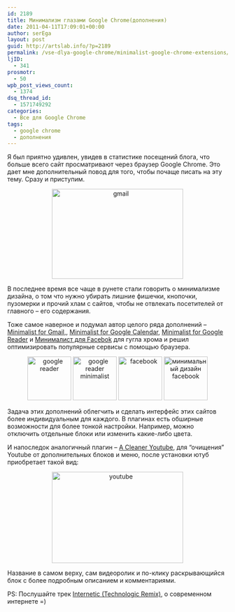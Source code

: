```yaml
---
id: 2189
title: Минимализм глазами Google Chrome(дополнения)
date: 2011-04-11T17:09:01+00:00
author: serEga
layout: post
guid: http://artslab.info/?p=2189
permalink: /vse-dlya-google-chrome/minimalist-google-chrome-extensions/
ljID:
  - 341
prosmotr:
  - 50
wpb_post_views_count:
  - 1374
dsq_thread_id:
  - 1571749292
categories:
  - Все для Google Chrome
tags:
  - google chrome
  - дополнения
---
```

Я был приятно удивлен, увидев в статистике посещений блога, что больше всего сайт просматривают через браузер Google Chrome. Это дает мне дополнительный повод для того, чтобы почаще писать на эту тему. Сразу и приступим.

<center>
  <a href="{{site.img_cdn}}/minimalist_gmail.png"><img src="{{site.img_cdn}}/minimalist_gmail-300x206.png" alt="gmail" title="minimalist_gmail" width="300" height="206" class="alignnone size-medium wp-image-2190" srcset="{{site.img_cdn}}/minimalist_gmail-300x206.png 300w, {{site.img_cdn}}/minimalist_gmail.png 400w" sizes="(max-width: 300px) 100vw, 300px" /></a>
</center>

В последнее время все чаще в рунете стали говорить о минимализме дизайна, о том что нужно убирать лишние фишечки, кнопочки, пузомерки и прочий хлам с сайтов, чтобы не отвлекать посетителей от главного &#8211; его содержания.

Тоже самое наверное и подумал автор целого ряда дополнений &#8211; [Minimalist for Gmail,](https://chrome.google.com/extensions/detail/oddhbkghjoccbljmagcgoklbfdjeiinb?hl=de#), [Minimalist for Google Calendar](https://chrome.google.com/extensions/detail/mgljgiacemcbnibkkmbolnljeffaadna?hl=de), [Minimalist for Google Reader](https://chrome.google.com/extensions/detail/pgpppbiipcfcldpgcjlhoehdffdjjall?hl=de) и [Минималист для Facebok](https://chrome.google.com/extensions/detail/ahmiiblnmmnijkhboligioinfchkeagi?hl=de) для гугла хрома и решил оптимизировать популярные сервисы с помощью браузера.

<center>
  <a href="{{site.img_cdn}}/google_reader_minimal.png"><img src="{{site.img_cdn}}/google_reader_minimal-100x100.png" alt="google reader" title="google_reader_minimal" width="100" height="100" class="alignnone size-thumbnail wp-image-2191" /></a> <a href="{{site.img_cdn}}/google_reader_menu.png"><img src="{{site.img_cdn}}/google_reader_menu-100x100.png" alt="google reader minimalist" title="google_reader_menu" width="100" height="100" class="alignnone size-thumbnail wp-image-2192" /></a> <a href="{{site.img_cdn}}/facebook_minimal_design.png"><img src="{{site.img_cdn}}/facebook_minimal_design-100x100.png" alt="facebook" title="facebook_minimal_design" width="100" height="100" class="alignnone size-thumbnail wp-image-2203" /></a> <a href="{{site.img_cdn}}/facebook_minimalist.png"><img src="{{site.img_cdn}}/facebook_minimalist-100x100.png" alt="минимальный дизайн facebook" title="facebook_minimalist" width="100" height="100" class="alignnone size-thumbnail wp-image-2202" /></a>
</center>

Задача этих дополнений облегчить и сделать интерфейс этих сайтов более индивидуальным для каждого. В плагинах есть обширные возможности для более тонкой настройки. Например, можно отключить отдельные блоки или изменить какие-либо цвета.

И напоследок аналогичный плагин &#8211; [A Cleaner Youtube](https://chrome.google.com/extensions/detail/pbkplpdagokmfbpggnhmillolnpmifam?hl=de), для &#8220;очищения&#8221; Youtube от дополнительных блоков и меню, после установки ютуб приобретает такой вид:

<center>
  <a href="{{site.img_cdn}}/youtube.jpg"><img src="{{site.img_cdn}}/youtube-300x209.jpg" alt="youtube" title="youtube" width="300" height="209" class="alignnone size-medium wp-image-2193" srcset="{{site.img_cdn}}/youtube-300x209.jpg 300w, {{site.img_cdn}}/youtube.jpg 1003w" sizes="(max-width: 300px) 100vw, 300px" /></a>
</center>

Название в самом верху, сам видеоролик и по-клику раскрывающийся блок с более подробным описанием и комментариями.

PS: Послушайте трек [Internetic (Technologic Remix)](http://www.youtube.com/watch?v=_FYMXZdO9bY&feature=feedfbc), о современном интернете =)